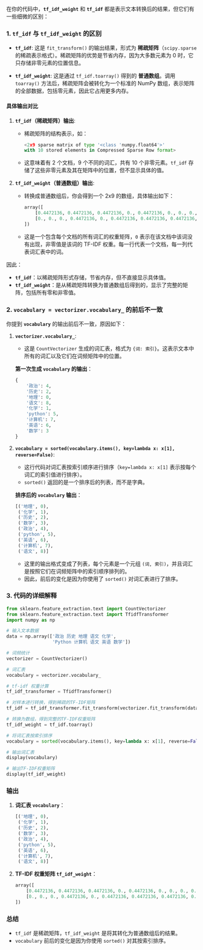 在你的代码中，**`tf_idf_weight`** 和 **`tf_idf`** 都是表示文本转换后的结果，但它们有一些细微的区别：

### 1. `tf_idf` 与 `tf_idf_weight` 的区别

- **`tf_idf`**: 这是 `fit_transform()` 的输出结果，形式为 **稀疏矩阵**（`scipy.sparse` 的稀疏表示格式）。稀疏矩阵的优势是节省内存，因为大多数元素为 0 时，它只存储非零元素的位置信息。
  
- **`tf_idf_weight`**: 这是通过 `tf_idf.toarray()` 得到的 **普通数组**。调用 `toarray()` 方法后，稀疏矩阵会被转化为一个标准的 NumPy 数组，表示矩阵的全部数据，包括零元素，因此它占用更多内存。

#### **具体输出对比**

1. **`tf_idf`（稀疏矩阵）输出**:
   - 稀疏矩阵的结构表示，如：

     ```python
     <2x9 sparse matrix of type '<class 'numpy.float64'>'
     with 10 stored elements in Compressed Sparse Row format>
     ```

   - 这意味着有 2 个文档，9 个不同的词汇，共有 10 个非零元素。`tf_idf` 存储了这些非零元素及其在矩阵中的位置，但不显示具体的值。

2. **`tf_idf_weight`（普通数组）输出**:
   - 转换成普通数组后，你会得到一个 2x9 的数组，具体输出如下：

     ```python
     array([
         [0.4472136, 0.4472136, 0.4472136, 0., 0.4472136, 0., 0., 0., 0.4472136],
         [0., 0., 0., 0.4472136, 0., 0.4472136, 0.4472136, 0.4472136, 0.2981424]
     ])
     ```

   - 这是一个包含每个文档的所有词汇的权重矩阵，`0` 表示在该文档中该词没有出现，非零值是该词的 TF-IDF 权重。每一行代表一个文档，每一列代表词汇表中的词。

因此：

- **`tf_idf`**：以稀疏矩阵形式存储，节省内存，但不直接显示具体值。
- **`tf_idf_weight`**：是从稀疏矩阵转换为普通数组后得到的，显示了完整的矩阵，包括所有零和非零值。

### 2. `vocabulary = vectorizer.vocabulary_` 的前后不一致

你提到 **`vocabulary`** 的输出前后不一致，原因如下：

1. **`vectorizer.vocabulary_`**:
   - 这是 `CountVectorizer` 生成的词汇表，格式为 `{词: 索引}`。这表示文本中所有的词汇以及它们在词频矩阵中的位置。

   **第一次生成 `vocabulary` 的输出**：

   ```python
   {
       '政治': 4,
       '历史': 2,
       '地理': 0,
       '语文': 8,
       '化学': 1,
       'python': 5,
       '计算机': 7,
       '英语': 6,
       '数学': 3
   }
   ```

2. **`vocabulary = sorted(vocabulary.items(), key=lambda x: x[1], reverse=False)`**:
   - 这行代码对词汇表按索引顺序进行排序（`key=lambda x: x[1]` 表示按每个词汇的索引值进行排序）。
   - `sorted()` 返回的是一个排序后的列表，而不是字典。

   **排序后的 `vocabulary` 输出**：

   ```python
   [('地理', 0),
    ('化学', 1),
    ('历史', 2),
    ('数学', 3),
    ('政治', 4),
    ('python', 5),
    ('英语', 6),
    ('计算机', 7),
    ('语文', 8)]
   ```

   - 这里的输出格式变成了列表，每个元素是一个元组 `(词, 索引)`，并且词汇是按照它们在词频矩阵中的索引顺序排列的。
   - 因此，前后的变化是因为你使用了 `sorted()` 对词汇表进行了排序。

### 3. 代码的详细解释

```python
from sklearn.feature_extraction.text import CountVectorizer
from sklearn.feature_extraction.text import TfidfTransformer
import numpy as np

# 输入文本数据
data = np.array(['政治 历史 地理 语文 化学',
                 'Python 计算机 语文 英语 数学'])

# 词频统计
vectorizer = CountVectorizer()

# 词汇表
vocabulary = vectorizer.vocabulary_

# tf-idf 权重计算
tf_idf_transformer = TfidfTransformer()

# 对样本进行转换，得到稀疏的TF-IDF矩阵
tf_idf = tf_idf_transformer.fit_transform(vectorizer.fit_transform(data))

# 转换为数组，得到完整的TF-IDF权重矩阵
tf_idf_weight = tf_idf.toarray()

# 将词汇表按索引排序
vocabulary = sorted(vocabulary.items(), key=lambda x: x[1], reverse=False)

# 输出词汇表
display(vocabulary)

# 输出TF-IDF权重矩阵
display(tf_idf_weight)
```

### 输出

1. **词汇表 `vocabulary`**：

   ```python
   [('地理', 0),
    ('化学', 1),
    ('历史', 2),
    ('数学', 3),
    ('政治', 4),
    ('python', 5),
    ('英语', 6),
    ('计算机', 7),
    ('语文', 8)]
   ```

2. **TF-IDF 权重矩阵 `tf_idf_weight`**：

   ```python
   array([
       [0.4472136, 0.4472136, 0.4472136, 0., 0.4472136, 0., 0., 0., 0.4472136],
       [0., 0., 0., 0.4472136, 0., 0.4472136, 0.4472136, 0.4472136, 0.2981424]
   ])
   ```

### 总结

- `tf_idf` 是稀疏矩阵，`tf_idf_weight` 是将其转化为普通数组后的结果。
- `vocabulary` 前后的变化是因为你使用 `sorted()` 对其按索引排序。
